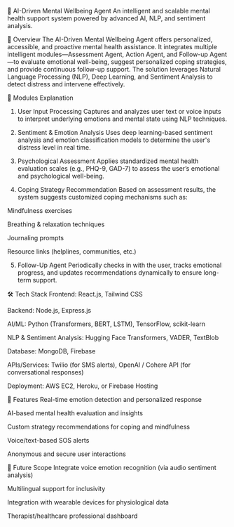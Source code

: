 🧠 AI-Driven Mental Wellbeing Agent
An intelligent and scalable mental health support system powered by advanced AI, NLP, and sentiment analysis.

📌 Overview
The AI-Driven Mental Wellbeing Agent offers personalized, accessible, and proactive mental health assistance. It integrates multiple intelligent modules—Assessment Agent, Action Agent, and Follow-up Agent—to evaluate emotional well-being, suggest personalized coping strategies, and provide continuous follow-up support. The solution leverages Natural Language Processing (NLP), Deep Learning, and Sentiment Analysis to detect distress and intervene effectively.

🧩 Modules Explanation
1. User Input Processing
Captures and analyzes user text or voice inputs to interpret underlying emotions and mental state using NLP techniques.

2. Sentiment & Emotion Analysis
Uses deep learning-based sentiment analysis and emotion classification models to determine the user's distress level in real time.

3. Psychological Assessment
Applies standardized mental health evaluation scales (e.g., PHQ-9, GAD-7) to assess the user’s emotional and psychological well-being.

4. Coping Strategy Recommendation
Based on assessment results, the system suggests customized coping mechanisms such as:

Mindfulness exercises

Breathing & relaxation techniques

Journaling prompts

Resource links (helplines, communities, etc.)

5. Follow-Up Agent
Periodically checks in with the user, tracks emotional progress, and updates recommendations dynamically to ensure long-term support.

🛠️ Tech Stack
Frontend: React.js, Tailwind CSS

Backend: Node.js, Express.js

AI/ML: Python (Transformers, BERT, LSTM), TensorFlow, scikit-learn

NLP & Sentiment Analysis: Hugging Face Transformers, VADER, TextBlob

Database: MongoDB, Firebase

APIs/Services: Twilio (for SMS alerts), OpenAI / Cohere API (for conversational responses)

Deployment: AWS EC2, Heroku, or Firebase Hosting

🌟 Features
Real-time emotion detection and personalized response

AI-based mental health evaluation and insights

Custom strategy recommendations for coping and mindfulness

Voice/text-based SOS alerts

Anonymous and secure user interactions

🚀 Future Scope
Integrate voice emotion recognition (via audio sentiment analysis)

Multilingual support for inclusivity

Integration with wearable devices for physiological data

Therapist/healthcare professional dashboard

